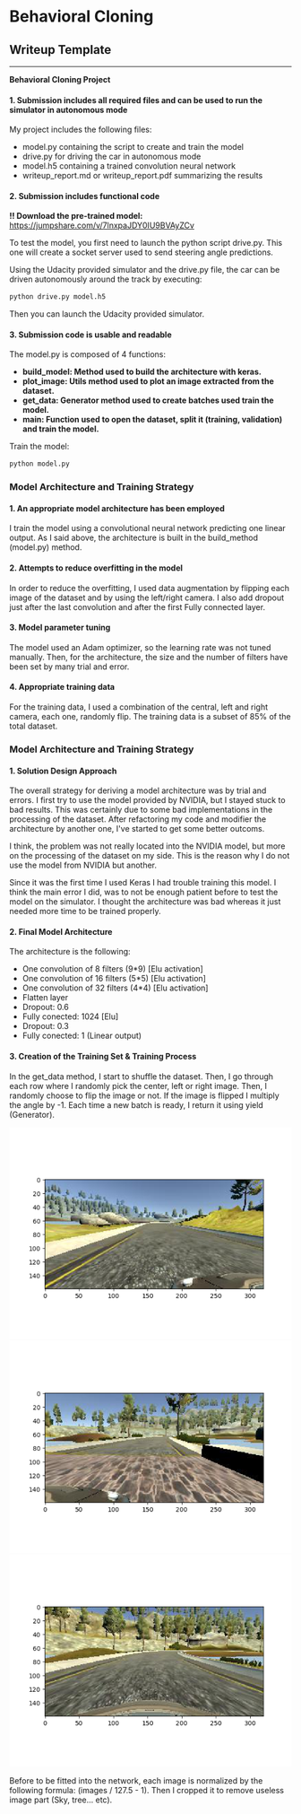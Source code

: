 # **Behavioral Cloning**

## Writeup Template

---

**Behavioral Cloning Project**

#### 1. Submission includes all required files and can be used to run the simulator in autonomous mode

My project includes the following files:
* model.py containing the script to create and train the model
* drive.py for driving the car in autonomous mode
* model.h5 containing a trained convolution neural network
* writeup_report.md or writeup_report.pdf summarizing the results

#### 2. Submission includes functional code

<b>!! Download the pre-trained model:</b> https://jumpshare.com/v/7lnxpaJDY0IU9BVAyZCv

To test the model, you first need to launch the python script drive.py. This one will create a socket server used to send steering angle predictions.

Using the Udacity provided simulator and the drive.py file, the car can be driven autonomously around the track by executing:

```sh
python drive.py model.h5
```

Then you can launch the Udacity provided simulator.

#### 3. Submission code is usable and readable

The model.py is composed of 4 functions:
    <ul>
        <li><b>build_model: Method used to build the architecture with keras.</b></li>
        <li><b>plot_image: Utils method used to plot an image extracted from the dataset.</b></li>
        <li><b>get_data: Generator method used to create batches used train the model.</b></li>
        <li><b>main: Function used to open the dataset, split it (training, validation) and train the model.</b></li>
    </ul>

Train the model:
```sh
python model.py
```

### Model Architecture and Training Strategy

#### 1. An appropriate model architecture has been employed

I train the model using a convolutional neural network predicting one linear output. As I said above, the architecture is built in the build_method (model.py) method.

#### 2. Attempts to reduce overfitting in the model

In order to reduce the overfitting, I used data augmentation by flipping each image of the dataset and by using the left/right camera. I also add dropout just after the last convolution and after the first Fully connected layer.

#### 3. Model parameter tuning

The model used an Adam optimizer, so the learning rate was not tuned manually. Then, for the architecture, the size and the number of filters have been set by many trial and error.

#### 4. Appropriate training data

For the training data, I used a combination of the central, left and right camera, each one, randomly flip. The training data is a subset of 85% of the total dataset.

### Model Architecture and Training Strategy

#### 1. Solution Design Approach

The overall strategy for deriving a model architecture was by trial and errors. I first try to use the model provided by NVIDIA, but I stayed stuck to bad results. This was certainly due to some bad implementations in the processing of the dataset. After refactoring my code and modifier the architecture by another one, I've started to get some better outcoms.

I think, the problem was not really located into the NVIDIA model, but more on the processing of the dataset on my side. This is the reason why I do not use the model from NVIDIA but another.

Since it was the first time I used Keras I had trouble training this model. I think the main error I did, was to not be enough patient before to test the model on the simulator. I thought the architecture was bad whereas it just needed more time to be trained properly.

#### 2. Final Model Architecture

The architecture is the following:
<ul>
    <li>One convolution of 8 filters (9*9) [Elu activation]</li>
    <li>One convolution of 16 filters (5*5) [Elu activation]</li>
    <li>One convolution of 32 filters (4*4) [Elu activation]</li>
    <li>Flatten layer</li>
    <li>Dropout: 0.6</li>
    <li>Fully conected: 1024 [Elu]</li>
    <li>Dropout: 0.3</li>
    <li>Fully conected: 1 (Linear output)</li>
</ul>

#### 3. Creation of the Training Set & Training Process

In the get_data method, I start to shuffle the dataset. Then, I go through each row where I randomly pick the center, left or right image. Then, I randomly choose to flip the image or not. If the image is flipped I multiply the angle by -1. Each time a new batch is ready, I return it using yield (Generator).

<img src="images/left.png" /><img src="images/right.png" /><img src="images/center.png" />

Before to be fitted into the network, each image is normalized by the following formula: (images / 127.5 - 1). Then I cropped it to remove useless image part (Sky, tree... etc).
